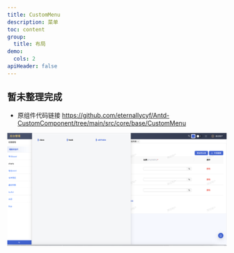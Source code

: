 ```yaml
---
title: CustomMenu
description: 菜单
toc: content
group:
  title: 布局
demo:
  cols: 2
apiHeader: false
---
```


## 暂未整理完成

- 原组件代码链接 https://github.com/eternallycyf/Antd-CustomComponent/tree/main/src/core/base/CustomMenu

![](../../../../../public/images/ims-view-pc.png)
